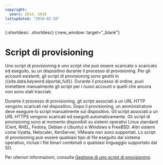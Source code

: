 ```yaml
---
copyright:
  years: 2014, 2018
lastupdated: "2018-02-20"
---
```


{:shortdesc: .shortdesc}
{:new_window: target="_blank"}

# Script di provisioning

Uno script di provisioning è uno script che può essere scaricato o scaricato ed eseguito, su un dispositivo durante il processo di provisioning. Per gli account esistenti, gli script di provisioning sono gestiti in {{site.data.keyword.slportal_full}}. Durante il processo di ordine, puoi immettere manualmente gli script per i nuovi account o quelli che ancora non sono stati tracciati.

Durante il processo di provisioning, gli script associati a un URL HTTP vengono scaricati nel dispositivo. Dopo il provisioning, un amministratore deve eseguire lo script manualmente sul dispositivo. Gli script associati a un URL HTTPS vengono scaricati ed eseguiti automaticamente. Gli script di provisioning sono al momento disponibili su sistemi operativi Linux standard (Cent, RHEL, Fedora, Debian o Ubuntu) e Windows e FreeBSD. Altri sistemi come Vyatta, Netscaler, XenServer, VMware non sono supportati. Lo script di provisioning può essere qualsiasi tipo di file eseguito dal sistema operativo, inclusi i file binari combinati o qualsiasi linguaggio supportato dal SO.

Per ulteriori informazioni, consulta [Gestione di uno script di provisioning](add-provisioning-script.html).
